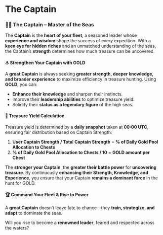 # The Captain

### **🏴‍☠️ The Captain – Master of the Seas**

The **Captain** is the **heart of your fleet**, a seasoned leader whose **experience and wisdom** shape the success of every expedition. With a **keen eye for hidden riches** and an unmatched understanding of the seas, the Captain’s **strength** determines how much treasure can be uncovered.

#### **⚓ Strengthen Your Captain with GOLD**

A **great Captain** is always seeking **greater strength, deeper knowledge, and broader experience** to maximize efficiency in treasure hunting. Using **GOLD**, you can:

* **Enhance their knowledge** and sharpen their instincts.
* Improve their **leadership abilities** to optimize treasure yield.
* Solidify their **status as a legendary figure** of the high seas.

#### **🧭 Treasure Yield Calculation**

Treasure yield is determined by a **daily snapshot** taken at **00:00 UTC**, ensuring fair distribution based on Captain Strength:

1. **User Captain Strength / Total Captain Strength** = **% of Daily Gold Pool Allocation to Chests**
2. **% of Daily Gold Pool Allocation to Chests / 10** = **GOLD amount per Chest**

The **stronger your Captain**, the **greater their battle power** for **uncovering treasure**. By continuously **enhancing their Strength, Knowledge, and Experience**, you ensure that your Captain **remains a dominant force** in the hunt for GOLD.

#### **🏆 Command Your Fleet & Rise to Power**

A **great Captain** doesn’t leave fate to chance—they **train, strategize, and adapt** to dominate the seas.

Will you rise to become a **renowned leader**, feared and respected across the waters?

